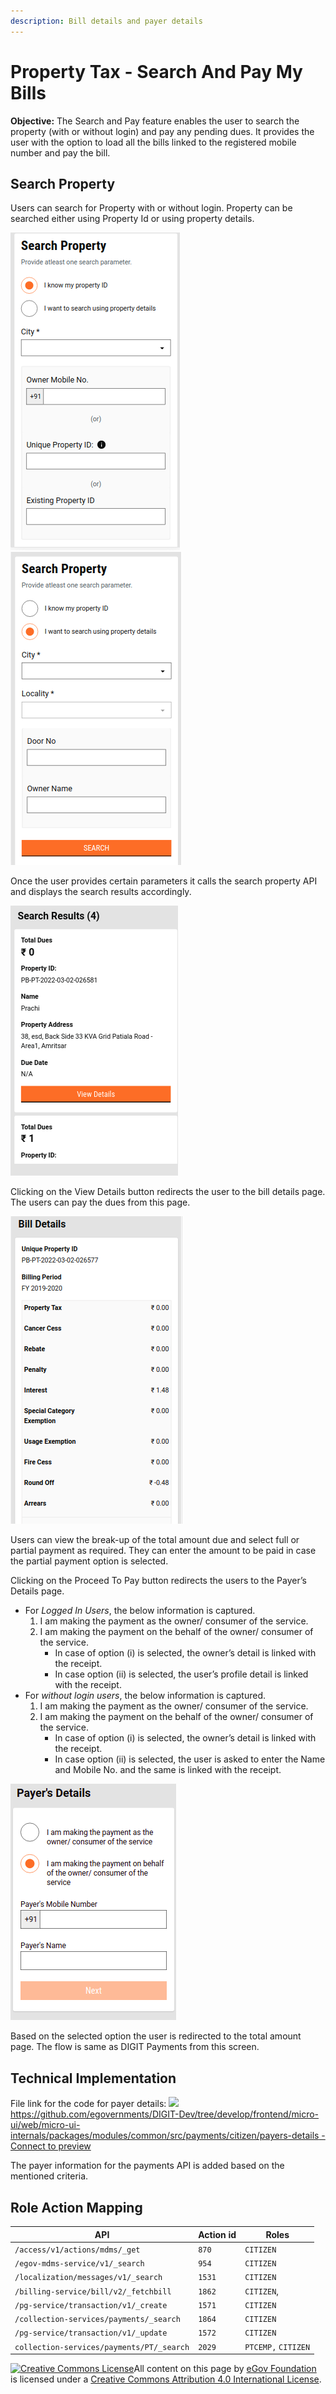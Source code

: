 ```yaml
---
description: Bill details and payer details
---
```


# Property Tax - Search And Pay My Bills

**Objective:** The Search and Pay feature enables the user to search the property (with or without login) and pay any pending dues. It provides the user with the option to load all the bills linked to the registered mobile number and pay the bill.

## **Search Property**

Users can search for Property with or without login. Property can be searched either using Property Id or using property details.

<div align="left">

<img src="../../../../../.gitbook/assets/Screenshot from 2022-03-03 10-39-23.png" alt="">

 

<img src="../../../../../.gitbook/assets/Screenshot from 2022-03-03 10-43-26.png" alt="">

</div>

Once the user provides certain parameters it calls the search property API and displays the search results accordingly.

<div align="left">

<img src="../../../../../.gitbook/assets/Screenshot from 2022-03-03 10-46-08.png" alt="">

</div>

Clicking on the View Details button redirects the user to the bill details page. The users can pay the dues from this page.

<div align="left">

<img src="../../../../../.gitbook/assets/Screenshot from 2022-03-03 10-50-21.png" alt="">

</div>

Users can view the break-up of the total amount due and select full or partial payment as required. They can enter the amount to be paid in case the partial payment option is selected.&#x20;

Clicking on the Proceed To Pay button redirects the users to the Payer’s Details page.

* For _Logged In Users_, the below information is captured.
  1. &#x20;I am making the payment as the owner/ consumer of the service.
  2. &#x20;I am making the payment on the behalf of the owner/ consumer of the service.
     * In case of option (i) is selected, the owner’s detail is linked with the receipt.
     * In case option (ii) is selected, the user’s profile detail is linked with the receipt.
* For _without login users_, the below information is captured.
  1. &#x20;I am making the payment as the owner/ consumer of the service.
  2. &#x20;I am making the payment on the behalf of the owner/ consumer of the service.
     * In case of option (i) is selected, the owner’s detail is linked with the receipt.
     * In case option (ii) is selected, the user is asked to enter the Name and Mobile No. and the same is linked with the receipt.

<div align="left">

<img src="../../../../../.gitbook/assets/Screenshot from 2022-03-03 12-39-51.png" alt="">

</div>

Based on the selected option the user is redirected to the total amount page. The flow is same as DIGIT Payments from this screen.

## **Technical Implementation**

File link for the code for payer details: [![](https://github.githubassets.com/favicon.ico)https://github.com/egovernments/DIGIT-Dev/tree/develop/frontend/micro-ui/web/micro-ui-internals/packages/modules/common/src/payments/citizen/payers-details - Connect to preview](https://github.com/egovernments/DIGIT-Dev/tree/develop/frontend/micro-ui/web/micro-ui-internals/packages/modules/common/src/payments/citizen/payers-details)

The payer information for the payments API is added based on the mentioned criteria.

## &#x20;**Role Action Mapping**

| **API**                                   | **Action id** | **Roles**           |
| ----------------------------------------- | ------------- | ------------------- |
| `/access/v1/actions/mdms/_get`            | `870`         | `CITIZEN`           |
| `/egov-mdms-service/v1/_search`           | `954`         | `CITIZEN`           |
| `/localization/messages/v1/_search`       | `1531`        | `CITIZEN`           |
| `/billing-service/bill/v2/_fetchbill`     | `1862`        | `CITIZEN`,          |
| `/pg-service/transaction/v1/_create`      | `1571`        | `CITIZEN`           |
| `/collection-services/payments/_search`   | `1864`        | `CITIZEN`           |
| `/pg-service/transaction/v1/_update`      | `1572`        | `CITIZEN`           |
| `collection-services/payments/PT/_search` | `2029`        | `PTCEMP,` `CITIZEN` |

[![Creative Commons License](https://i.creativecommons.org/l/by/4.0/80x15.png)](http://creativecommons.org/licenses/by/4.0/)All content on this page by [eGov Foundation ](https://egov.org.in/)is licensed under a [Creative Commons Attribution 4.0 International License](http://creativecommons.org/licenses/by/4.0/).
